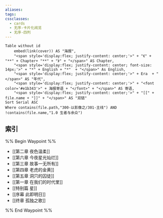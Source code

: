 ```yaml
---
aliases: 
tags: 
cssclasses:
  - cards
  - 无序-卡片化阅览
  - 无序-四列
---
```

```dataview
Table without id
	embed(link(cover)) AS "海报",
	"<span style='display:flex; justify-content: center;'>" + "《" + "**" + Chapter+ "**" + "》" + "</span>" AS Chapter,
	"<span style='display:flex; justify-content: center; font-size: 14px;'>" + "*" + English + "*"  + "</span>" As English,
	"<span style='display:flex; justify-content: center;'>" + Era  + "</span>" AS "年代",
	"<span style='display:flex; justify-content: center;'>" + "<font color='#e1b343'>" + 海报寄语 + "</font>" + "</span>" AS 寄语,
	"<span style='display:flex; justify-content: center;'>" + "[[" + file.name + "]]" + "</span>" AS "双链"
Sort Serial ASC
Where contains(file.path,"300-以影像之/301-主线") AND !contains(file.name,"1.0 生者与余众")
```

## 索引

%% Begin Waypoint %%
- [[第二章 夜色温柔]]
- [[第六章 今夜星光灿烂]]
- [[第三章 故事一无所有]]
- [[第四章 老虎的金黄]]
- [[第五章 洞穴的囚徒]]
- [[第一章 在我们的时代里]]
- [[特别篇 星]]
- [[序幕 此即明日]]
- [[终章 孤独之歌]]

%% End Waypoint %%